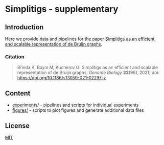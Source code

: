 # Simplitigs - supplementary

## Introduction

Here we provide data and pipelines for the paper [Simplitigs as an efficient and scalable representation of de Bruijn graphs](https://doi.org/10.1186/s13059-021-02297-z).

### Citation

> Břinda K, Baym M, Kucherov G.
> Simplitigs as an efficient and scalable representation of de Bruijn graphs.
*Genome Biology* **22**(96), 2021; doi: https://doi.org/10.1186/s13059-021-02297-z


## Content

* [experiments/](experiments/) - pipelines and scripts for individual experiments
* [figures/](figures/) - scripts to plot figures and generate additional data files


## License

[MIT](https://github.com/karel-brinda/simplitigs-supplementary/blob/master/LICENSE)

